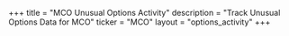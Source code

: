 +++
title = "MCO Unusual Options Activity"
description = "Track Unusual Options Data for MCO"
ticker = "MCO"
layout = "options_activity"
+++

